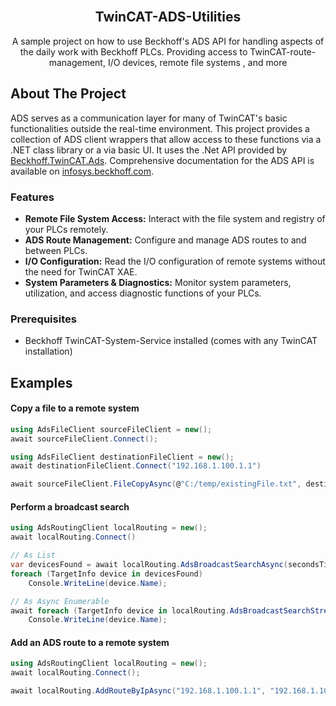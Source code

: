 <br />
<div align="center">

  <h2 align="center">TwinCAT-ADS-Utilities</h2>

  <p align="center">
    A sample project on how to use Beckhoff's ADS API for handling aspects of the daily work with Beckhoff PLCs. Providing access to TwinCAT-route-management, I/O devices, remote file systems , and more
  </p>
</div>



<!-- ABOUT THE PROJECT -->
## About The Project

ADS serves as a communication layer for many of TwinCAT's basic functionalities outside the real-time environment. This project provides a collection of ADS client wrappers that allow access to these functions via a .NET class library or a via basic UI. It uses the .Net API provided by [Beckhoff.TwinCAT.Ads](https://www.nuget.org/packages/Beckhoff.TwinCAT.Ads/). Comprehensive documentation for the ADS API is available on [infosys.beckhoff.com](https://infosys.beckhoff.com/).

### Features
* __Remote File System Access:__ Interact with the file system and registry of your PLCs remotely.
* __ADS Route Management:__ Configure and manage ADS routes to and between PLCs.
* __I/O Configuration:__ Read the I/O configuration of remote systems without the need for TwinCAT XAE.
* __System Parameters & Diagnostics:__ Monitor system parameters, utilization, and access diagnostic functions of your PLCs.


### Prerequisites

* Beckhoff TwinCAT-System-Service installed (comes with any TwinCAT installation)


<!-- USAGE EXAMPLES -->
## Examples

#### Copy a file to a remote system
```csharp
using AdsFileClient sourceFileClient = new();
await sourceFileClient.Connect();

using AdsFileClient destinationFileClient = new();
await destinationFileClient.Connect("192.168.1.100.1.1")

await sourceFileClient.FileCopyAsync(@"C:/temp/existingFile.txt", destinationFileClient, @"C:/temp/copiedFile.txt")
```

#### Perform a broadcast search
```csharp
using AdsRoutingClient localRouting = new();
await localRouting.Connect()

// As List
var devicesFound = await localRouting.AdsBroadcastSearchAsync(secondsTimeout: 5);
foreach (TargetInfo device in devicesFound)
    Console.WriteLine(device.Name);

// As Async Enumerable
await foreach (TargetInfo device in localRouting.AdsBroadcastSearchStreamAsync(secondsTimeout: 5))
    Console.WriteLine(device.Name);
 ```

#### Add an ADS route to a remote system
```csharp
using AdsRoutingClient localRouting = new();
await localRouting.Connect();

await localRouting.AddRouteByIpAsync("192.168.1.100.1.1", "192.168.1.100", "IPC-Office", "Admin", passwordSecStr);
```